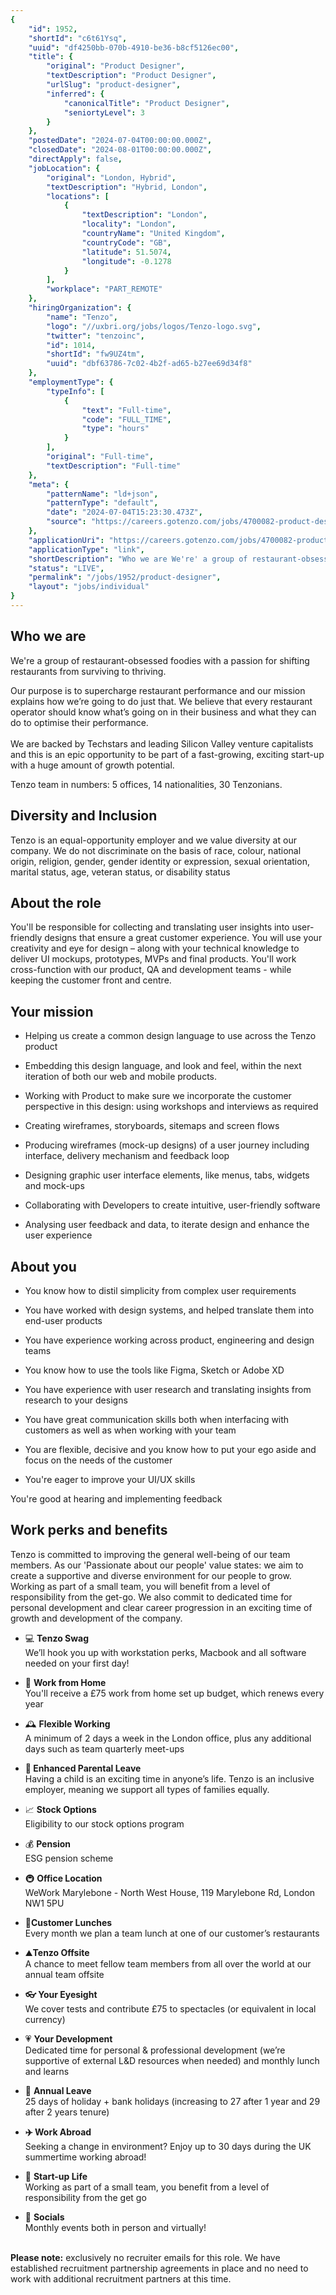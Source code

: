 ```yaml
---
{
	"id": 1952,
	"shortId": "c6t61Ysq",
	"uuid": "df4250bb-070b-4910-be36-b8cf5126ec00",
	"title": {
		"original": "Product Designer",
		"textDescription": "Product Designer",
		"urlSlug": "product-designer",
		"inferred": {
			"canonicalTitle": "Product Designer",
			"seniortyLevel": 3
		}
	},
	"postedDate": "2024-07-04T00:00:00.000Z",
	"closedDate": "2024-08-01T00:00:00.000Z",
	"directApply": false,
	"jobLocation": {
		"original": "London, Hybrid",
		"textDescription": "Hybrid, London",
		"locations": [
			{
				"textDescription": "London",
				"locality": "London",
				"countryName": "United Kingdom",
				"countryCode": "GB",
				"latitude": 51.5074,
				"longitude": -0.1278
			}
		],
		"workplace": "PART_REMOTE"
	},
	"hiringOrganization": {
		"name": "Tenzo",
		"logo": "//uxbri.org/jobs/logos/Tenzo-logo.svg",
		"twitter": "tenzoinc",
		"id": 1014,
		"shortId": "fw9UZ4tm",
		"uuid": "dbf63786-7c02-4b2f-ad65-b27ee69d34f8"
	},
	"employmentType": {
		"typeInfo": [
			{
				"text": "Full-time",
				"code": "FULL_TIME",
				"type": "hours"
			}
		],
		"original": "Full-time",
		"textDescription": "Full-time"
	},
	"meta": {
		"patternName": "ld+json",
		"patternType": "default",
		"date": "2024-07-04T15:23:30.473Z",
		"source": "https://careers.gotenzo.com/jobs/4700082-product-designer?ittk=JDD8JGAE0A"
	},
	"applicationUri": "https://careers.gotenzo.com/jobs/4700082-product-designer?ittk=JDD8JGAE0A",
	"applicationType": "link",
	"shortDescription": "Who we are We're' a group of restaurant-obsessed- foodies with a passion for shifting restaurants from surviving to thriving. Our purpose is to supercharge restaurant performance and our mission",
	"status": "LIVE",
	"permalink": "/jobs/1952/product-designer",
	"layout": "jobs/individual"
}
---
```

<h2>Who we are</h2><p>We're a group of restaurant-obsessed foodies with a passion for shifting restaurants from surviving to thriving.</p><p>Our purpose is to supercharge restaurant performance and our mission explains how we’re going to do just that. We believe that every restaurant operator should know what’s going on in their business and what they can do to optimise their performance.<br><br>We are backed by Techstars and leading Silicon Valley venture capitalists and this is an epic opportunity to be part of a fast-growing, exciting start-up with a huge amount of growth potential.</p><p>Tenzo team in numbers: 5 offices, 14 nationalities, 30 Tenzonians.</p><h2>Diversity and Inclusion</h2><p>Tenzo is an equal-opportunity employer and we value diversity at our company. We do not discriminate on the basis of race, colour, national origin, religion, gender, gender identity or expression, sexual orientation, marital status, age, veteran status, or disability status</p><h2>About the role</h2><p>You'll be responsible for collecting and translating user insights into user-friendly designs that ensure a great customer experience. You will use your creativity and eye for design – along with your technical knowledge to deliver UI mockups, prototypes, MVPs and final products. You'll work cross-function with our product, QA and development teams - while keeping the customer front and centre.</p><h2>Your mission</h2><ul><li><p>Helping us create a common design language to use across the Tenzo product</p></li><li><p>Embedding this design language, and look and feel, within the next iteration of both our web and mobile products.</p></li><li><p>Working with Product to make sure we incorporate the customer perspective in this design: using workshops and interviews as required</p></li><li><p>Creating wireframes, storyboards, sitemaps and screen flows</p></li><li><p>Producing wireframes (mock-up designs) of a user journey including interface, delivery mechanism and feedback loop</p></li><li><p>Designing graphic user interface elements, like menus, tabs, widgets and mock-ups</p></li><li><p>Collaborating with Developers to create intuitive, user-friendly software</p></li><li><p>Analysing user feedback and data, to iterate design and enhance the user experience</p></li></ul><h2>About you</h2><ul><li><p>You know how to distil simplicity from complex user requirements</p></li><li><p>You have worked with design systems, and helped translate them into end-user products</p></li><li><p>You have experience working across product, engineering and design teams</p></li><li><p>You know how to use the tools like Figma, Sketch or Adobe XD</p></li><li><p>You have experience with user research and translating insights from research to your designs</p></li><li><p>You have great communication skills both when interfacing with customers as well as when working with your team</p></li><li><p>You are flexible, decisive and you know how to put your ego aside and focus on the needs of the customer</p></li><li><p>You're eager to improve your UI/UX skills</p></li></ul><p>You're good at hearing and implementing feedback</p><h2>Work perks and benefits</h2><p>Tenzo is committed to improving the general well-being of our team members. As our 'Passionate about our people' value states: we aim to create a supportive and diverse environment for our people to grow. Working as part of a small team, you will benefit from a level of responsibility from the get-go. We also commit to dedicated time for personal development and clear career progression in an exciting time of growth and development of the company.</p><ul><li><p>💻&nbsp;<strong>Tenzo Swag</strong><br>We’ll hook you up with workstation perks, Macbook and all software needed on your first day!</p></li><li><p>🏡 <strong>Work from Home</strong><br>You'll receive a £75 work from home set up budget, which renews every year</p></li><li><p>🕰️ <strong>Flexible Working<br></strong>A minimum of 2 days a week in the London office, plus any additional days such as&nbsp;team quarterly meet-ups</p></li><li><p><strong>🍼&nbsp;Enhanced Parental Leave</strong><br>Having a child is an exciting time in anyone’s life. Tenzo is an inclusive employer, meaning we support all types of families equally.</p></li><li><p>📈 <strong>Stock Options<br></strong>Eligibility to our stock options program</p></li><li><p>💰 <strong>Pension<br></strong>ESG pension scheme</p></li><li><p>🚇 <strong>Office Location<br></strong>WeWork Marylebone - North West House, 119 Marylebone Rd, London NW1 5PU</p></li><li><p>🍴<strong>Customer Lunches<br></strong>Every month we plan a team lunch at one of our customer’s restaurants</p></li><li><p>⛰️<strong>Tenzo Offsite</strong><br>A chance to meet fellow team members from all over the world at our annual team offsite</p></li><li><p><strong>👓 Your Eyesight</strong><br>We cover tests and contribute £75 to spectacles (or equivalent in local currency)</p></li><li><p>💗 <strong>Your Development<br></strong>Dedicated time for personal &amp; professional development (we’re supportive of external L&amp;D resources when needed) and monthly lunch and learns</p></li><li><p>🌴 <strong>Annual Leave<br></strong>25 days of holiday + bank holidays (increasing to 27 after 1 year and 29 after 2 years tenure)</p></li><li><p><strong>✈️&nbsp;Work Abroad&nbsp;<br></strong>Seeking a change in environment?&nbsp;Enjoy up to&nbsp;30 days&nbsp;during the UK summertime working abroad!</p></li><li><p>🚀 <strong>Start-up Life</strong><br>Working as part of a small team, you benefit from a level of responsibility from the get go</p></li><li><p>🥳 <strong>Socials<br></strong>Monthly events both in person and virtually!</p></li></ul><p>&nbsp;<br><strong>Please note:</strong> exclusively no recruiter emails for this role. We have established recruitment partnership agreements in place and no need to work with additional recruitment partners at this time.</p>
